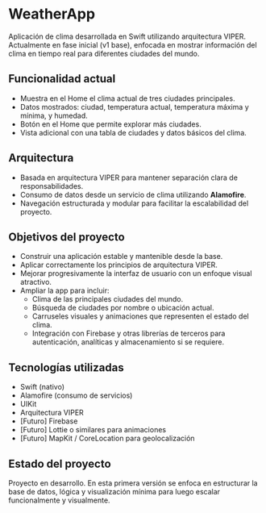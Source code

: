 # WeatherApp

Aplicación de clima desarrollada en Swift utilizando arquitectura VIPER. Actualmente en fase inicial (v1 base), enfocada en mostrar información del clima en tiempo real para diferentes ciudades del mundo.

## Funcionalidad actual

- Muestra en el Home el clima actual de tres ciudades principales.
- Datos mostrados: ciudad, temperatura actual, temperatura máxima y mínima, y humedad.
- Botón en el Home que permite explorar más ciudades.
- Vista adicional con una tabla de ciudades y datos básicos del clima.

## Arquitectura

- Basada en arquitectura VIPER para mantener separación clara de responsabilidades.
- Consumo de datos desde un servicio de clima utilizando **Alamofire**.
- Navegación estructurada y modular para facilitar la escalabilidad del proyecto.

## Objetivos del proyecto

- Construir una aplicación estable y mantenible desde la base.
- Aplicar correctamente los principios de arquitectura VIPER.
- Mejorar progresivamente la interfaz de usuario con un enfoque visual atractivo.
- Ampliar la app para incluir:
  - Clima de las principales ciudades del mundo.
  - Búsqueda de ciudades por nombre o ubicación actual.
  - Carruseles visuales y animaciones que representen el estado del clima.
  - Integración con Firebase y otras librerías de terceros para autenticación, analíticas y almacenamiento si se requiere.

## Tecnologías utilizadas

- Swift (nativo)
- Alamofire (consumo de servicios)
- UIKit
- Arquitectura VIPER
- [Futuro] Firebase
- [Futuro] Lottie o similares para animaciones
- [Futuro] MapKit / CoreLocation para geolocalización

## Estado del proyecto

Proyecto en desarrollo. En esta primera versión se enfoca en estructurar la base de datos, lógica y visualización mínima para luego escalar funcionalmente y visualmente.

